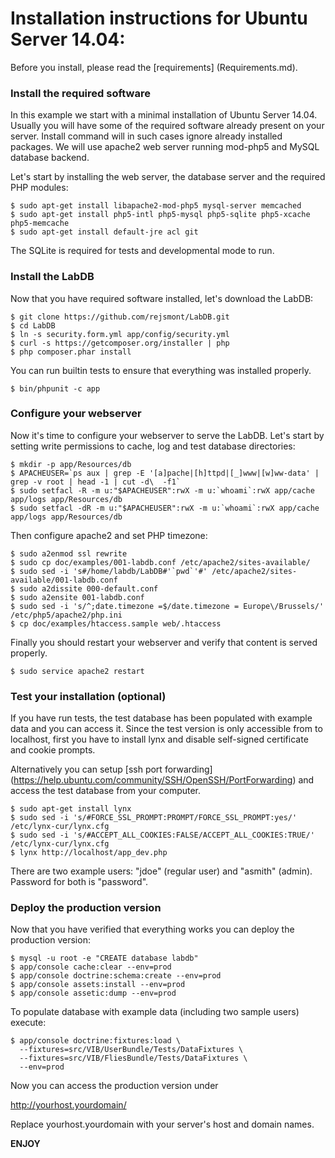 # Installation instructions for Ubuntu Server 14.04:

Before you install, please read the [requirements] (Requirements.md).

### Install the required software

In this example we start with a minimal installation of Ubuntu Server 14.04.
Usually you will have some of the required software already present on your
server. Install command will in such cases ignore already installed packages.
We will use apache2 web server running mod-php5 and MySQL database backend.

Let's start by installing the web server, the database server and the required PHP modules:

```
$ sudo apt-get install libapache2-mod-php5 mysql-server memcached
$ sudo apt-get install php5-intl php5-mysql php5-sqlite php5-xcache php5-memcache
$ sudo apt-get install default-jre acl git
``` 

The SQLite is required for tests and developmental mode to run.

### Install the LabDB

Now that you have required software installed, let's download the LabDB:

```
$ git clone https://github.com/rejsmont/LabDB.git
$ cd LabDB
$ ln -s security.form.yml app/config/security.yml
$ curl -s https://getcomposer.org/installer | php
$ php composer.phar install
```

You can run builtin tests to ensure that everything was installed properly.

```
$ bin/phpunit -c app
```

### Configure your webserver

Now it's time to configure your webserver to serve the LabDB. Let's start by
setting write permissions to cache, log and test database directories:

```
$ mkdir -p app/Resources/db
$ APACHEUSER=`ps aux | grep -E '[a]pache|[h]ttpd|[_]www|[w]ww-data' | grep -v root | head -1 | cut -d\  -f1`
$ sudo setfacl -R -m u:"$APACHEUSER":rwX -m u:`whoami`:rwX app/cache app/logs app/Resources/db
$ sudo setfacl -dR -m u:"$APACHEUSER":rwX -m u:`whoami`:rwX app/cache app/logs app/Resources/db
```

Then configure apache2 and set PHP timezone:

```
$ sudo a2enmod ssl rewrite
$ sudo cp doc/examples/001-labdb.conf /etc/apache2/sites-available/
$ sudo sed -i 's#/home/labdb/LabDB#'`pwd`'#' /etc/apache2/sites-available/001-labdb.conf
$ sudo a2dissite 000-default.conf
$ sudo a2ensite 001-labdb.conf
$ sudo sed -i 's/^;date.timezone =$/date.timezone = Europe\/Brussels/' /etc/php5/apache2/php.ini
$ cp doc/examples/htaccess.sample web/.htaccess
```

Finally you should restart your webserver and verify that content is served properly.

```
$ sudo service apache2 restart
```

### Test your installation (optional)

If you have run tests, the test database has been populated with example data and you can
access it. Since the test version is only accessible from to localhost, first you have to
install lynx and disable self-signed certificate and cookie prompts.

Alternatively you can setup [ssh port forwarding]
(https://help.ubuntu.com/community/SSH/OpenSSH/PortForwarding)
and access the test database from your computer.

```
$ sudo apt-get install lynx
$ sudo sed -i 's/#FORCE_SSL_PROMPT:PROMPT/FORCE_SSL_PROMPT:yes/' /etc/lynx-cur/lynx.cfg
$ sudo sed -i 's/#ACCEPT_ALL_COOKIES:FALSE/ACCEPT_ALL_COOKIES:TRUE/' /etc/lynx-cur/lynx.cfg
$ lynx http://localhost/app_dev.php
```

There are two example users: "jdoe" (regular user) and "asmith" (admin).
Password for both is "password".

### Deploy the production version

Now that you have verified that everything works you can deploy the production version:

```
$ mysql -u root -e "CREATE database labdb"
$ app/console cache:clear --env=prod
$ app/console doctrine:schema:create --env=prod
$ app/console assets:install --env=prod
$ app/console assetic:dump --env=prod
```

To populate database with example data (including two sample users) execute:

```
$ app/console doctrine:fixtures:load \
  --fixtures=src/VIB/UserBundle/Tests/DataFixtures \
  --fixtures=src/VIB/FliesBundle/Tests/DataFixtures \
  --env=prod
```

Now you can access the production version under

http://yourhost.yourdomain/

Replace yourhost.yourdomain with your server's host and domain names.

**ENJOY**
